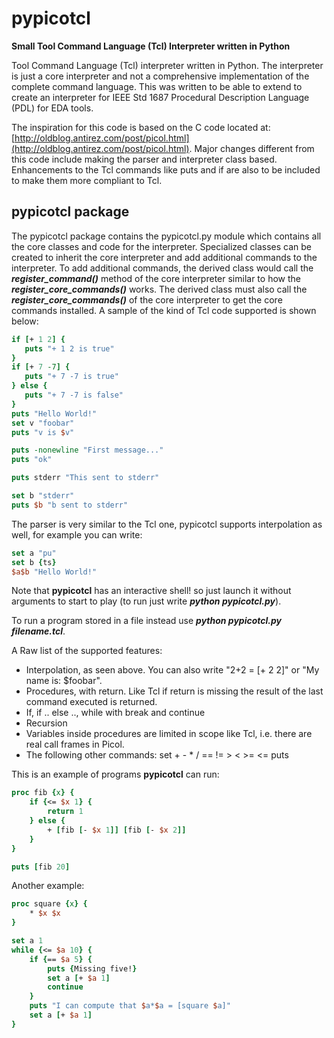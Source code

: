 # pypicotcl
**Small Tool Command Language (Tcl) Interpreter written in Python**

Tool Command Language (Tcl) interpreter written in Python.
The interpreter is just a core interpreter and not a comprehensive
implementation of the complete command language.  This was written
to be able to extend to create an interpreter for IEEE Std 1687
Procedural Description Language (PDL) for EDA tools.

The inspiration for this code is based on the C code located at:
[http://oldblog.antirez.com/post/picol.html](http://oldblog.antirez.com/post/picol.html).  Major changes different
from this code include making the parser and interpreter class based.
Enhancements to the Tcl commands like puts and if are also to be included
to make them more compliant to Tcl.

## pypicotcl package
The pypicotcl package contains the pypicotcl.py module which contains all the
core classes and code for the interpreter.  Specialized classes
can be created to inherit the core interpreter and add additional
commands to the interpreter.  To add additional commands, the derived
class would call the ***register_command()*** method of the core interpreter
similar to how the ***register_core_commands()*** works.  The derived class
must also call the ***register_core_commands()*** of the core interpreter
to get the core commands installed.  A sample of the kind of Tcl code supported
is shown below:
```tcl
if [+ 1 2] {
   puts "+ 1 2 is true"
}
if [+ 7 -7] {
   puts "+ 7 -7 is true"
} else {
   puts "+ 7 -7 is false"
}
puts "Hello World!"
set v "foobar"
puts "v is $v"

puts -nonewline "First message..."
puts "ok"

puts stderr "This sent to stderr"

set b "stderr"
puts $b "b sent to stderr"
```
The parser is very similar to the Tcl one, pypicotcl supports interpolation as well, for example you can write:
```tcl
set a "pu"
set b {ts}
$a$b "Hello World!"
```
Note that **pypicotcl** has an interactive shell! so just launch
it without arguments to start to play
(to run just write ***python pypicotcl.py***).

To run a program stored in a file instead use ***python pypicotcl.py filename.tcl***.

A Raw list of the supported features:
+ Interpolation, as seen above. You can also write "2+2 = [+ 2 2]" or "My name is: $foobar".
+ Procedures, with return. Like Tcl if return is missing the result of the last command executed is returned.
+ If, if .. else .., while with break and continue
+ Recursion
+ Variables inside procedures are limited in scope like Tcl, i.e. there are real call frames in Picol.
+ The following other commands: set + - * / == != > < >= <= puts

This is an example of programs **pypicotcl** can run:
```tcl
proc fib {x} {
    if {<= $x 1} {
        return 1
    } else {
        + [fib [- $x 1]] [fib [- $x 2]]
    }
}

puts [fib 20]
```
Another example:
```tcl
proc square {x} {
    * $x $x
}

set a 1
while {<= $a 10} {
    if {== $a 5} {
        puts {Missing five!}
        set a [+ $a 1]
        continue
    }
    puts "I can compute that $a*$a = [square $a]"
    set a [+ $a 1]
}
```
